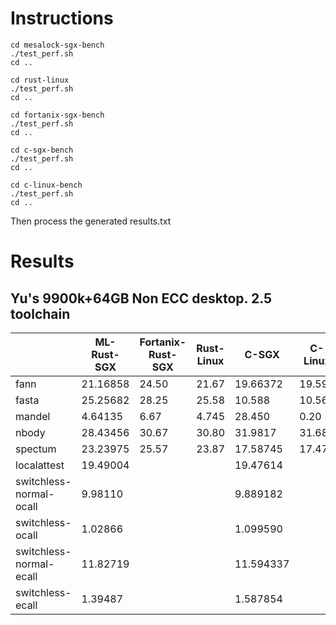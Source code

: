 # Instructions

```
cd mesalock-sgx-bench
./test_perf.sh
cd ..

cd rust-linux
./test_perf.sh
cd ..

cd fortanix-sgx-bench
./test_perf.sh
cd ..

cd c-sgx-bench
./test_perf.sh
cd ..

cd c-linux-bench
./test_perf.sh
cd ..
```

Then process the generated results.txt


# Results

## Yu's 9900k+64GB Non ECC desktop. 2.5 toolchain

|                          | ML-Rust-SGX| Fortanix-Rust-SGX | Rust-Linux  | C-SGX    | C-Linux |
| ------------------------ | ---------- | ----------------- | ----------- | -------- | ------- |
|  fann                    | 21.16858   |    24.50          |  21.67      | 19.66372 | 19.59   |
|  fasta                   | 25.25682   |    28.25          |  25.58      | 10.588   | 10.567  |
|  mandel                  | 4.64135    |    6.67           |  4.745      | 28.450   | 0.20    |
|  nbody                   | 28.43456   |    30.67          |  30.80      | 31.9817  | 31.68   |
| spectum                  | 23.23975   |    25.57          |  23.87      | 17.58745 | 17.47   |
| localattest              | 19.49004   |                   |             | 19.47614 |         |
| switchless-normal-ocall  | 9.98110    |                   |             | 9.889182 |         |
| switchless-ocall         | 1.02866    |                   |             | 1.099590 |         |
| switchless-normal-ecall  | 11.82719   |                   |             | 11.594337|         |
| switchless-ecall         | 1.39487    |                   |             | 1.587854 |         |

